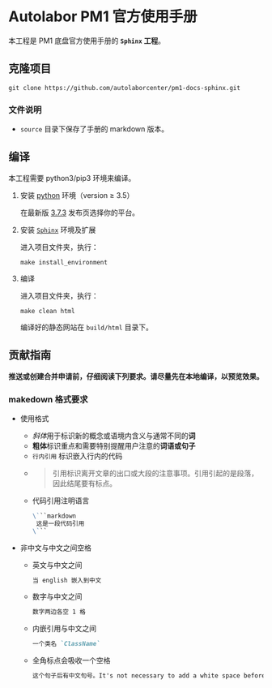 # Autolabor PM1 官方使用手册

本工程是 PM1 底盘官方使用手册的 **`Sphinx` 工程**。

## 克隆项目

```shell
git clone https://github.com/autolaborcenter/pm1-docs-sphinx.git
```

### 文件说明

* `source` 目录下保存了手册的 markdown 版本。

## 编译

本工程需要 python3/pip3 环境来编译。

1. 安装 [python](https://www.python.org/) 环境（version ≥ 3.5）

   在最新版 [3.7.3](https://www.python.org/downloads/release/python-373/) 发布页选择你的平台。

2. 安装 [`Sphinx`](https://www.sphinx-doc.org) 环境及扩展

   进入项目文件夹，执行：

   ```shell
   make install_environment
   ```

3. 编译

   进入项目文件夹，执行：

   ```shell
   make clean html
   ```

   编译好的静态网站在 `build/html` 目录下。

## 贡献指南

**推送或创建合并申请前，仔细阅读下列要求。请尽量先在本地编译，以预览效果。**

### makedown 格式要求

* 使用格式

  * *斜体*用于标识新的概念或语境内含义与通常不同的**词**
  * **粗体**标识重点和需要特别提醒用户注意的**词语或句子**
  * `行内引用` 标识嵌入行内的代码
  * > 引用标识离开文章的出口或大段的注意事项。引用引起的是段落，因此结尾要有标点。
  * 代码引用注明语言
    ```markdown
    \```markdown
     这是一段代码引用
    \``` 
    ```

* 非中文与中文之间空格

  * 英文与中文之间
    ```markdown
    当 english 嵌入到中文
    ```
  * 数字与中文之间
    ```markdown
    数字两边各空 1 格
    ```
  * 内嵌引用与中文之间
    ```markdown
    一个类名 `ClassName`
    ```
  * 全角标点会吸收一个空格
    ```markdown
    这个句子后有中文句号。It's not necessary to add a white space before this sentence. 但半角标点与中文之间仍需空格。
    ```
